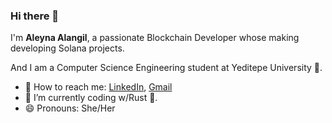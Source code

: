 ### Hi there 👋

I'm **Aleyna Alangil**, a passionate Blockchain Developer whose making developing Solana projects.

And I am a Computer Science Engineering student at Yeditepe University 🏫.

- 🚀 How to reach me: [LinkedIn](https://www.linkedin.com/in/aleyna-alangil/), [Gmail](mailto:aleynaalangil@gmail.com)
- 🔭 I’m currently coding w/Rust 🦀.
- 😄 Pronouns: She/Her

<!--
**aleynaalangil/AleynaAlangil** is a ✨ _special_ ✨ repository because its `README.md` (this file) appears on your GitHub profile.

Here are some ideas to get you started:

- 🔭 I’m currently working on ...
- 🌱 I’m currently learning ...
- 👯 I’m looking to collaborate on ...
- 🤔 I’m looking for help with ...
- 💬 Ask me about ...
- 📫 How to reach me: ...
- 😄 Pronouns: ...
- ⚡ Fun fact: ...
-->
